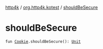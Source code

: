 [http4k](../index.md) / [org.http4k.kotest](index.md) / [shouldBeSecure](./should-be-secure.md)

# shouldBeSecure

`fun `[`Cookie`](../org.http4k.core.cookie/-cookie/index.md)`.shouldBeSecure(): `[`Unit`](https://kotlinlang.org/api/latest/jvm/stdlib/kotlin/-unit/index.html)